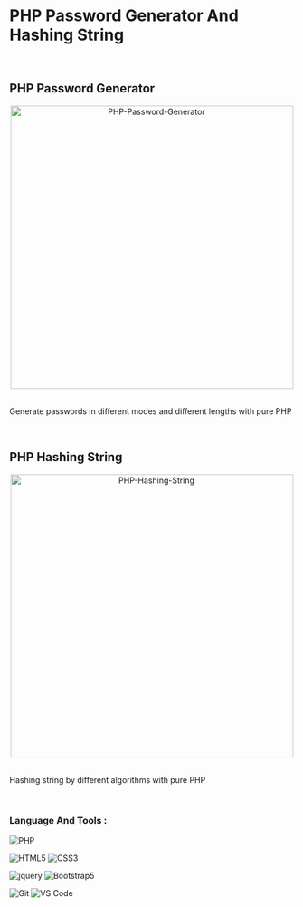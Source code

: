 # PHP Password Generator And Hashing String

<br>

## PHP Password Generator

<div align="center">
	<img src="https://user-images.githubusercontent.com/93678876/150367001-301328e6-f01c-420c-94c4-5eefb4f5ddba.png" height="500px" alt="PHP-Password-Generator">
</div>
<br>
<p>
	Generate passwords in different modes and different lengths with pure PHP
</p>

<br>

## PHP Hashing String

<div align="center">
	<img src="https://user-images.githubusercontent.com/93678876/150367129-bdf48623-8cdf-426a-b44e-0b94ac41c37e.png" height="500px" alt="PHP-Hashing-String">
</div>
<br>
<p>
	Hashing string by different algorithms with pure PHP
</p>

<br>

### Language And Tools :

![PHP](https://img.shields.io/badge/-PHP-777BB4?style=for-the-badge&logo=php&logoColor=fff)

![HTML5](https://img.shields.io/badge/-HTML5-E34F26?style=for-the-badge&logo=HTML5&logoColor=fff)
![CSS3](https://img.shields.io/badge/-CSS3-1572B6?style=for-the-badge&logo=CSS3&logoColor=fff)

![jquery](https://img.shields.io/badge/-jquery-0769AD?style=for-the-badge&logo=jquery&logoColor=fff)
![Bootstrap5](https://img.shields.io/badge/-Bootstrap%205-7952B3?style=for-the-badge&logo=Bootstrap&logoColor=fff)

![Git](https://img.shields.io/badge/-Git-F05032?style=for-the-badge&logo=Git&logoColor=fff)
![VS Code](https://img.shields.io/badge/-VS%20Code-007ACC?style=for-the-badge&logo=visual-studio-code&logoColor=fff)
